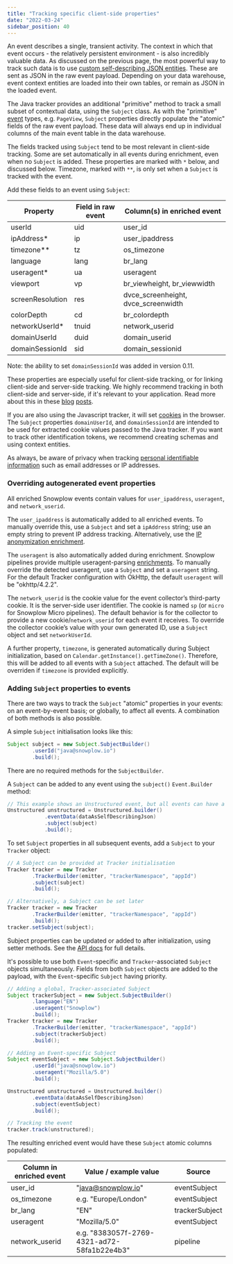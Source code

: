 ```yaml
---
title: "Tracking specific client-side properties"
date: "2022-03-24"
sidebar_position: 40
---
```


An event describes a single, transient activity. The context in which that event occurs - the relatively persistent environment - is also incredibly valuable data. As discussed on the previous page, the most powerful way to track such data is to use [custom self-describing JSON entities](/docs/sources/trackers/java-tracker/previous-versions/java-tracker-v0-12/custom-tracking-using-schemas/index.md). These are sent as JSON in the raw event payload. Depending on your data warehouse, event context entities are loaded into their own tables, or remain as JSON in the loaded event.

The Java tracker provides an additional "primitive" method to track a small subset of contextual data, using the `Subject` class. As with the "primitive" [event](/docs/sources/trackers/java-tracker/previous-versions/java-tracker-v0-12/tracking-events/index.md) types, e.g. `PageView`, `Subject` properties directly populate the "atomic" fields of the raw event payload. These data will always end up in individual columns of the main event table in the data warehouse.

The fields tracked using `Subject` tend to be most relevant in client-side tracking. Some are set automatically in all events during enrichment, even when no `Subject` is added. These properties are marked with `*` below, and discussed below. Timezone, marked with `**`, is only set when a `Subject` is tracked with the event.

Add these fields to an event using `Subject`:

| Property         | Field in raw event | Column(s) in enriched event           |
|------------------|--------------------|---------------------------------------|
| userId           | uid                | user_id                              |
| ipAddress\*      | ip                 | user_ipaddress                       |
| timezone\*\*     | tz                 | os_timezone                          |
| language         | lang               | br_lang                              |
| useragent\*      | ua                 | useragent                             |
| viewport         | vp                 | br_viewheight, br_viewwidth         |
| screenResolution | res                | dvce_screenheight, dvce_screenwidth |
| colorDepth       | cd                 | br_colordepth                        |
| networkUserId\*  | tnuid              | network_userid                       |
| domainUserId     | duid               | domain_userid                        |
| domainSessionId  | sid                | domain_sessionid                     |

Note: the ability to set `domainSessionId` was added in version 0.11.

These properties are especially useful for client-side tracking, or for linking client-side and server-side tracking. We highly recommend tracking in both client-side and server-side, if it's relevant to your application. Read more about this in these [blog](https://snowplow.io/blog/2019/02/05/how-server-side-tracking-fills-holes-in-your-data-and-improves-your-analytics/) [posts](https://snowplow.io/blog/2021/11/09/the-unrivaled-power-of-joining-client-and-server-side-tracking/).

If you are also using the Javascript tracker, it will set [cookies](/docs/sources/trackers/javascript-trackers/web-tracker/cookies-and-local-storage/index.md) in the browser. The `Subject` properties `domainUserId`, and `domainSessionId` are intended to be used for extracted cookie values passed to the Java tracker. If you want to track other identification tokens, we recommend creating schemas and using context entities.

As always, be aware of privacy when tracking [personal identifiable information](https://snowplow.io/blog/2020/09/06/user-identification-and-privacy/) such as email addresses or IP addresses.

### Overriding autogenerated event properties

All enriched Snowplow events contain values for `user_ipaddress`, `useragent`, and `network_userid`.

The `user_ipaddress` is automatically added to all enriched events. To manually override this, use a `Subject` and set a `ipAddress` string; use an empty string to prevent IP address tracking. Alternatively, use the [IP anonymization enrichment](/docs/pipeline/enrichments/available-enrichments/ip-anonymization-enrichment/index.md).

The `useragent` is also automatically added during enrichment. Snowplow pipelines provide multiple useragent-parsing [enrichments](/docs/pipeline/enrichments/available-enrichments/index.md). To manually override the detected useragent, use a `Subject` and set a `useragent` string. For the default Tracker configuration with OkHttp, the default `useragent` will be "okhttp/4.2.2".

The `network_userid` is the cookie value for the event collector’s third-party cookie. It is the server-side user identifier. The cookie is named `sp` (or `micro` for Snowplow Micro pipelines). The default behavior is for the collector to provide a new cookie/`network_userid` for each event it receives. To override the collector cookie’s value with your own generated ID, use a `Subject` object and set `networkUserId`.

A further property, `timezone`, is generated automatically during Subject initialization, based on `Calendar.getInstance().getTimeZone()`. Therefore, this will be added to all events with a `Subject` attached. The default will be overriden if `timezone` is provided explicitly.

### Adding `Subject` properties to events

There are two ways to track the `Subject` "atomic" properties in your events: on an event-by-event basis; or globally, to affect all events. A combination of both methods is also possible.

A simple `Subject` initialisation looks like this:

```java
Subject subject = new Subject.SubjectBuilder()
        .userId("java@snowplow.io")
        .build();
```

There are no required methods for the `SubjectBuilder`.

A `Subject` can be added to any event using the `subject()` `Event.Builder` method:

```java
// This example shows an Unstructured event, but all events can have a Subject
Unstructured unstructured = Unstructured.builder()
            .eventData(dataAsSelfDescribingJson)
            .subject(subject)
            .build();
```

To set `Subject` properties in all subsequent events, add a `Subject` to your `Tracker` object:

```java
// A Subject can be provided at Tracker initialisation
Tracker tracker = new Tracker
        .TrackerBuilder(emitter, "trackerNamespace", "appId")
        .subject(subject)
        .build();

// Alternatively, a Subject can be set later
Tracker tracker = new Tracker
        .TrackerBuilder(emitter, "trackerNamespace", "appId")
        .build();
tracker.setSubject(subject);
```

Subject properties can be updated or added to after initialization, using setter methods. See the [API docs](https://snowplow.github.io/snowplow-java-tracker/index.html?com/snowplowanalytics/snowplow/tracker/Subject.html) for full details.

It's possible to use both `Event`\-specific and `Tracker`\-associated `Subject` objects simultaneously. Fields from both `Subject` objects are added to the payload, with the `Event`\-specific `Subject` having priority.

```java
// Adding a global, Tracker-associated Subject
Subject trackerSubject = new Subject.SubjectBuilder()
        .language("EN")
        .useragent("Snowplow")
        .build();
Tracker tracker = new Tracker
        .TrackerBuilder(emitter, "trackerNamespace", "appId")
        .subject(trackerSubject)
        .build();

// Adding an Event-specific Subject
Subject eventSubject = new Subject.SubjectBuilder()
        .userId("java@snowplow.io")
        .useragent("Mozilla/5.0")
        .build();

Unstructured unstructured = Unstructured.builder()
        .eventData(dataAsSelfDescribingJson)
        .subject(eventSubject)
        .build();

// Tracking the event
tracker.track(unstructured);
```

The resulting enriched event would have these `Subject` atomic columns populated:

| Column in enriched event | Value / example value                       | Source         |
|--------------------------|---------------------------------------------|----------------|
| user_id                 | "java@snowplow.io"                          | eventSubject   |
| os_timezone             | e.g. "Europe/London"                        | eventSubject   |
| br_lang                 | "EN"                                        | trackerSubject |
| useragent                | "Mozilla/5.0"                               | eventSubject   |
| network_userid          | e.g. "8383057f-2769-4321-ad72-58fa1b22e4b3" | pipeline       |
